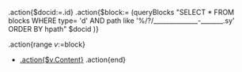 
.action{$docid:=.id}
.action{$block:= (queryBlocks "SELECT * FROM blocks WHERE type= 'd' AND path like '%/?/______________-_______.sy' ORDER BY hpath" $docid )}

.action{range $v:=$block} 
- [.action{$v.Content}](siyuan://block/.action{$v.ID})
.action{end}
